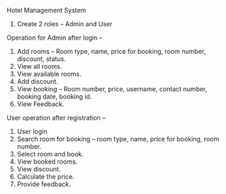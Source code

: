 Hotel Management System

1)	Create 2 roles – Admin and User

Operation for Admin after login –

1)	Add rooms – Room type, name, price for booking, room number, discount, status.
2)	View all rooms.
3)	View available rooms. 
4)	Add discount.
5)	View booking – Room number, price, username, contact number, booking date, booking id.
6)	View Feedback.

User operation after registration –

1)	User login
2)	Search room for booking – room type, name, price for booking, room number.
3)	Select room and book. 
4)	View booked rooms.
5)	View discount.
6)	Calculate the price.
7)	Provide feedback. 
